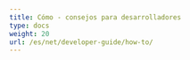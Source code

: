 ```yaml
---
title: Cómo - consejos para desarrolladores
type: docs
weight: 20
url: /es/net/developer-guide/how-to/
---
```

